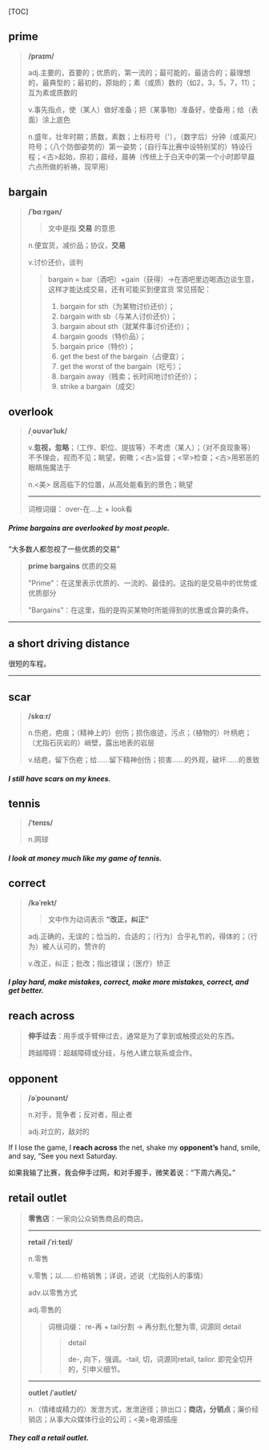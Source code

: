 [TOC]

## prime

> **/praɪm/**
>
> adj.主要的，首要的；优质的，第一流的；最可能的，最适合的；最理想的，最典型的；最初的，原始的；素（或质）数的（如2，3，5，7，11）；互为素或质数的
>
> v.事先指点，使（某人）做好准备；把（某事物）准备好，使备用；给（表面）涂上底色
>
> n.盛年，壮年时期；质数，素数；上标符号（'），（数字后）分钟（或英尺）符号；（八个防御姿势的）第一姿势；（自行车比赛中设特别奖的）特设行程；<古>起始，原初；晨经，晨祷（传统上于白天中的第一个小时即早晨六点所做的祈祷，现罕用）

## bargain

> **/ˈbɑːrɡən/**
>
> > 文中是指 **交易** 的意思
>
> n.便宜货，减价品；协议，**交易**
>
> v.讨价还价，谈判
>
> > bargain = bar（酒吧）+gain（获得）→在酒吧里边喝酒边谈生意，这样才能达成交易，还有可能买到便宜货 常见搭配：
> >
> > 1. bargain for sth（为某物讨价还价）； 
> > 2. bargain with sb（与某人讨价还价）；
> > 3. bargain about sth（就某件事讨价还价）；
> > 4. bargain goods（特价品）；
> > 5. bargain price（特价）；
> > 6. get the best of the bargain（占便宜）；
> > 7. get the worst of the bargain（吃亏）；
> > 8. bargain away（贱卖；长时间地讨价还价）；
> > 9. strike a bargain（成交）

## overlook

> **/ˌoʊvərˈlʊk/**
>
> v.**忽视，忽略**；（工作、职位、提拔等）不考虑（某人）；（对不良现象等）不予理会，视而不见；眺望，俯瞰；<古>监督；<罕>检查；<古>用邪恶的眼睛施魔法于
>
> n.<美> 居高临下的位置，从高处能看到的景色；眺望
>
> ---
>
> 词根词缀： over-在…上 + look看

##### **Prime bargains** are **overlooked** by most people.

“大多数人都忽视了一些优质的交易”

> **prime bargains**  优质的交易
>
> "Prime"：在这里表示优质的、一流的、最佳的。这指的是交易中的优势或优质部分
>
> "Bargains"：在这里，指的是购买某物时所能得到的优惠或合算的条件。

---
## a short driving distance

很短的车程。

---

## scar

> **/skɑːr/**
>
> n.伤疤，疤痕；（精神上的）创伤；损伤痕迹，污点；（植物的）叶柄疤；（尤指石灰岩的）峭壁，露出地表的岩层
>
> v.结疤，留下伤疤；给……留下精神创伤；损害……的外观，破坏……的景致

##### I still have **scars** on my knees.

## tennis

> **/ˈtenɪs/**
>
> n.网球

##### I look at money much like my game of **tennis**.

## correct

> **/kəˈrekt/**
>
> >  文中作为动词表示 **“改正，纠正”**
>
> adj.正确的，无误的；恰当的，合适的；（行为）合乎礼节的，得体的；（行为）被人认可的，赞许的
>
> v.改正，纠正；批改；指出错误；（医疗）矫正

##### I play hard, make mistakes, **correct**, make more mistakes, correct, and get better.

## reach across

> **伸手过去**：用手或手臂伸过去，通常是为了拿到或触摸远处的东西。
>
> 跨越障碍：超越障碍或分歧，与他人建立联系或合作。

## opponent

> **/əˈpoʊnənt/**
>
> n.对手，竞争者；反对者，阻止者
>
> adj.对立的，敌对的

If I lose the game, I **reach across** the net, shake my **opponent’s** hand, smile, and say, “See you next Saturday.

如果我输了比赛，我会伸手过网，和对手握手，微笑着说：“下周六再见。”

## retail outlet

> **零售店**：一家向公众销售商品的商店。
>
> ---
>
> **retail** 	**/ˈriːteɪl/**
>
> n.零售
>
> v.零售；以……价格销售；详说，述说（尤指别人的事情）
>
> adv.以零售方式
>
> adj.零售的
>
> > 词根词缀： re-再 + tail分割 → 再分割,化整为零,  词源同 detail
> >
> > > detail
> > >
> > > de-, 向下，强调。-tail, 切，词源同retail, tailor. 即完全切开的，引申义细节。
>
> ---
>
> **outlet	/ˈaʊtlet/**
>
> n.（情绪或精力的）发泄方式，发泄途径；排出口；**商店，分销点**；廉价经销店；从事大众媒体行业的公司；<美>电源插座

##### They call a **retail outlet**.
